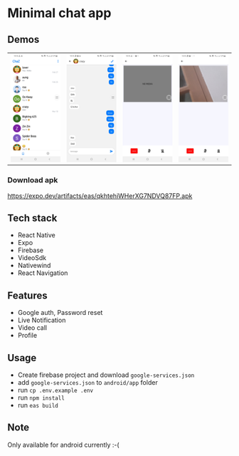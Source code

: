 # Minimal chat app

## Demos

<!-- <img src="screenshots/s1.jpg" width="150">
<img src="screenshots/s2.jpg" width="150">
<img src="screenshots/s3.jpg" width="150">
<img src="screenshots/s4.jpg" width="150"> -->

<table>
  <tr>
    <td valign="top"><img src="screenshots/s1.jpg" width="150"></td>
    <td valign="top"><img src="screenshots/s2.jpg" width="150"></td>
    <td valign="top"><img src="screenshots/s3.jpg" width="150"></td>
    <td valign="top"><img src="screenshots/s4.jpg" width="150"></td>
  </tr>
</table>

### Download apk

https://expo.dev/artifacts/eas/qkhtehiWHerXG7NDVQ87FP.apk

## Tech stack

- React Native
- Expo
- Firebase
- VideoSdk
- Nativewind
- React Navigation

## Features

- Google auth, Password reset
- Live Notification
- Video call
- Profile

## Usage

- Create firebase project and download `google-services.json`
- add `google-services.json` to `android/app` folder
- run `cp .env.example .env`
- run `npm install`
- run `eas build`

## Note

Only available for android currently :-(
